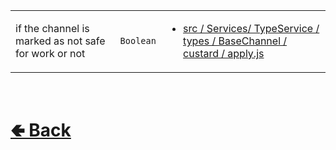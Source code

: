 <table>
<tr><td>

if the channel is marked as not safe for work or not<br>

</td><td> 

`Boolean`

</td><td>

- [src / Services/ TypeService / types / BaseChannel / custard / apply.js](https://github.com/paishee/noscord.js/blob/main/src/Services/TypeService/types/BaseChannel/custard/apply.js)

</td></tr>

</table>

<br> <h1> [🢀 Back](https://github.com/paishee/noscord.js/wiki/BaseChannel-Elements) </h1>